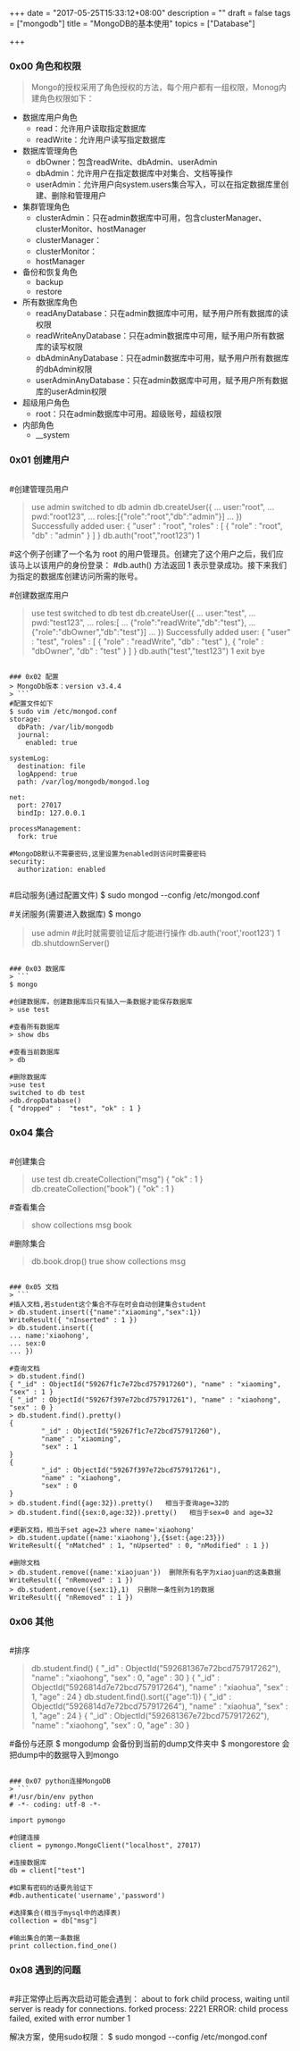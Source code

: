 +++
date = "2017-05-25T15:33:12+08:00"
description = ""
draft = false
tags = ["mongodb"]
title = "MongoDB的基本使用"
topics = ["Database"]

+++

### 0x00 角色和权限
> Mongo的授权采用了角色授权的方法，每个用户都有一组权限，Monog内建角色权限如下：

* 数据库用户角色
    * read：允许用户读取指定数据库
    * readWrite：允许用户读写指定数据库
* 数据库管理角色
    * dbOwner：包含readWrite、dbAdmin、userAdmin
    * dbAdmin：允许用户在指定数据库中对集合、文档等操作
    * userAdmin：允许用户向system.users集合写入，可以在指定数据库里创建、删除和管理用户
* 集群管理角色
    * clusterAdmin：只在admin数据库中可用，包含clusterManager、clusterMonitor、hostManager 
    * clusterManager：
    * clusterMonitor：
    * hostManager
* 备份和恢复角色
    * backup
    * restore
* 所有数据库角色
    * readAnyDatabase：只在admin数据库中可用，赋予用户所有数据库的读权限
    * readWriteAnyDatabase：只在admin数据库中可用，赋予用户所有数据库的读写权限
    * dbAdminAnyDatabase：只在admin数据库中可用，赋予用户所有数据库的dbAdmin权限
    * userAdminAnyDatabase：只在admin数据库中可用，赋予用户所有数据库的userAdmin权限
* 超级用户角色
    * root：只在admin数据库中可用。超级账号，超级权限
* 内部角色
    * __system

### 0x01 创建用户
> ```
#创建管理员用户
> use admin
switched to db admin
> db.createUser({
... user:"root",
... pwd:"root123",
... roles:[{"role":"root","db":"admin"}]
... })
Successfully added user: {
        "user" : "root",
        "roles" : [
                {
                        "role" : "root",
                        "db" : "admin"
                }
        ]
}
> db.auth("root","root123")
1

#这个例子创建了一个名为 root 的用户管理员。创建完了这个用户之后，我们应该马上以该用户的身份登录：
#db.auth() 方法返回 1 表示登录成功。接下来我们为指定的数据库创建访问所需的账号。

#创建数据库用户
> use test
switched to db test
> db.createUser({
... user:"test",
... pwd:"test123",
... roles:[
... {"role":"readWrite","db":"test"},
... {"role":"dbOwner","db":"test"}]
... })
Successfully added user: {
        "user" : "test",
        "roles" : [
                {
                        "role" : "readWrite",
                        "db" : "test"
                },
                {
                        "role" : "dbOwner",
                        "db" : "test"
                }
        ]
}
> db.auth("test","test123")
1
> exit
bye
```

### 0x02 配置
> MongoDb版本：version v3.4.4
> ```
#配置文件如下
$ sudo vim /etc/mongod.conf
storage:
  dbPath: /var/lib/mongodb
  journal:
    enabled: true

systemLog:
  destination: file
  logAppend: true
  path: /var/log/mongodb/mongod.log

net:
  port: 27017
  bindIp: 127.0.0.1

processManagement:
  fork: true

#MongoDB默认不需要密码,这里设置为enabled则访问时需要密码
security:
  authorization: enabled
```
> ```bash
#启动服务(通过配置文件)
$ sudo mongod --config /etc/mongod.conf

#关闭服务(需要进入数据库)
$ mongo
> use admin
#此时就需要验证后才能进行操作
> db.auth('root','root123')
1
> db.shutdownServer()
```

### 0x03 数据库
> ```
$ mongo

#创建数据库，创建数据库后只有插入一条数据才能保存数据库
> use test

#查看所有数据库
> show dbs

#查看当前数据库
> db

#删除数据库
>use test
switched to db test
>db.dropDatabase()
{ "dropped" :  "test", "ok" : 1 }
```

### 0x04 集合
> ```
#创建集合
> use test
> db.createCollection("msg")
{ "ok" : 1 }
> db.createCollection("book")
{ "ok" : 1 }

#查看集合
> show collections
msg
book

#删除集合
> db.book.drop()
true
> show collections
msg
```

### 0x05 文档
> ```
#插入文档,若student这个集合不存在时会自动创建集合student
> db.student.insert({"name":"xiaoming","sex":1})
WriteResult({ "nInserted" : 1 })
> db.student.insert({
... name:'xiaohong',
... sex:0
... })

#查询文档
> db.student.find()
{ "_id" : ObjectId("59267f1c7e72bcd757917260"), "name" : "xiaoming", "sex" : 1 }
{ "_id" : ObjectId("59267f397e72bcd757917261"), "name" : "xiaohong", "sex" : 0 }
> db.student.find().pretty()
{
        "_id" : ObjectId("59267f1c7e72bcd757917260"),
        "name" : "xiaoming",
        "sex" : 1
}
{
        "_id" : ObjectId("59267f397e72bcd757917261"),
        "name" : "xiaohong",
        "sex" : 0
}
> db.student.find({age:32}).pretty()   相当于查询age=32的
> db.student.find({sex:0,age:32}).pretty()   相当于sex=0 and age=32

#更新文档，相当于set age=23 where name='xiaohong'
> db.student.update({name:'xiaohong'},{$set:{age:23}})
WriteResult({ "nMatched" : 1, "nUpserted" : 0, "nModified" : 1 })

#删除文档
> db.student.remove({name:'xiaojuan'})  删除所有名字为xiaojuan的这条数据
WriteResult({ "nRemoved" : 1 })
> db.student.remove({sex:1},1)  只删除一条性别为1的数据
WriteResult({ "nRemoved" : 1 })
```

### 0x06 其他
> ```
#排序
> db.student.find()
{ "_id" : ObjectId("592681367e72bcd757917262"), "name" : "xiaohong", "sex" : 0, "age" : 30 }
{ "_id" : ObjectId("5926814d7e72bcd757917264"), "name" : "xiaohua", "sex" : 1, "age" : 24 }
> db.student.find().sort({"age":1})
{ "_id" : ObjectId("5926814d7e72bcd757917264"), "name" : "xiaohua", "sex" : 1, "age" : 24 }
{ "_id" : ObjectId("592681367e72bcd757917262"), "name" : "xiaohong", "sex" : 0, "age" : 30 }

#备份与还原
$ mongodump 会备份到当前的dump文件夹中
$ mongorestore 会把dump中的数据导入到mongo
```

### 0x07 python连接MongoDB
> ```
#!/usr/bin/env python
# -*- coding: utf-8 -*-

import pymongo

#创建连接
client = pymongo.MongoClient("localhost", 27017)

#连接数据库
db = client["test"]

#如果有密码的话要先验证下
#db.authenticate('username','password')

#选择集合(相当于mysql中的选择表)
collection = db["msg"]

#输出集合的第一条数据
print collection.find_one()
```

### 0x08 遇到的问题
> ```
#非正常停止后再次启动可能会遇到：
about to fork child process, waiting until server is ready for connections.
forked process: 2221
ERROR: child process failed, exited with error number 1

解决方案，使用sudo权限：
$ sudo mongod --config /etc/mongod.conf
```
